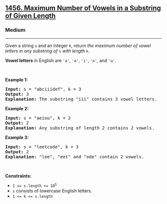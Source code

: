 <h2><a href="https://leetcode.com/problems/maximum-number-of-vowels-in-a-substring-of-given-length/">1456. Maximum Number of Vowels in a Substring of Given Length</a></h2><h3>Medium</h3><hr><div style="user-select: auto;"><p style="user-select: auto;">Given a string <code style="user-select: auto;">s</code> and an integer <code style="user-select: auto;">k</code>, return <em style="user-select: auto;">the maximum number of vowel letters in any substring of </em><code style="user-select: auto;">s</code><em style="user-select: auto;"> with length </em><code style="user-select: auto;">k</code>.</p>

<p style="user-select: auto;"><strong style="user-select: auto;">Vowel letters</strong> in English are <code style="user-select: auto;">'a'</code>, <code style="user-select: auto;">'e'</code>, <code style="user-select: auto;">'i'</code>, <code style="user-select: auto;">'o'</code>, and <code style="user-select: auto;">'u'</code>.</p>

<p style="user-select: auto;">&nbsp;</p>
<p style="user-select: auto;"><strong style="user-select: auto;">Example 1:</strong></p>

<pre style="user-select: auto;"><strong style="user-select: auto;">Input:</strong> s = "abciiidef", k = 3
<strong style="user-select: auto;">Output:</strong> 3
<strong style="user-select: auto;">Explanation:</strong> The substring "iii" contains 3 vowel letters.
</pre>

<p style="user-select: auto;"><strong style="user-select: auto;">Example 2:</strong></p>

<pre style="user-select: auto;"><strong style="user-select: auto;">Input:</strong> s = "aeiou", k = 2
<strong style="user-select: auto;">Output:</strong> 2
<strong style="user-select: auto;">Explanation:</strong> Any substring of length 2 contains 2 vowels.
</pre>

<p style="user-select: auto;"><strong style="user-select: auto;">Example 3:</strong></p>

<pre style="user-select: auto;"><strong style="user-select: auto;">Input:</strong> s = "leetcode", k = 3
<strong style="user-select: auto;">Output:</strong> 2
<strong style="user-select: auto;">Explanation:</strong> "lee", "eet" and "ode" contain 2 vowels.
</pre>

<p style="user-select: auto;">&nbsp;</p>
<p style="user-select: auto;"><strong style="user-select: auto;">Constraints:</strong></p>

<ul style="user-select: auto;">
	<li style="user-select: auto;"><code style="user-select: auto;">1 &lt;= s.length &lt;= 10<sup style="user-select: auto;">5</sup></code></li>
	<li style="user-select: auto;"><code style="user-select: auto;">s</code> consists of lowercase English letters.</li>
	<li style="user-select: auto;"><code style="user-select: auto;">1 &lt;= k &lt;= s.length</code></li>
</ul>
</div>